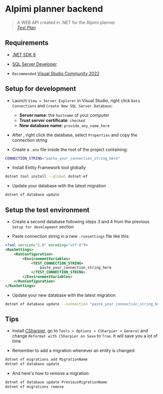 # Alpimi planner backend

> A WEB API created in .NET for the Alpimi planner  
> _[Test Plan](./Test/Plan/)_

## Requirements

- [.NET SDK 8](https://dotnet.microsoft.com/en-us/download/dotnet/8.0)

- [SQL Server Developer](https://www.microsoft.com/pl-pl/sql-server/sql-server-downloads)

- `Recommended` [Visual Studio Community 2022](https://visualstudio.microsoft.com/pl/vs/community/)

## Setup for development

- Launch `View > Server Explorer` in Visual Studio, right click `Data Connections` and `Create New SQL Server Database`:

  - **Server name**: the `hostname` of your computer
  - **Trust server certificate**: `checked`
  - **New database name**: `provide_any_name_here`

- After , right click the database, select `Properties` and copy the connection string

- Create a `.env` file inside the root of the project containing:

```sh
CONNECTION_STRING="paste_your_connection_string_here"
```

- Install Entity Framework tool globally

```sh
dotnet tool install --global dotnet-ef
```

- Update your database with the latest migration

```sh
dotnet ef database update
```

## Setup the test environment

- Create a second database following steps 3 and 4 from the previous `Setup for development` section

- Paste connection string in a new `.runsettings` file like this:

```xml
<?xml version="1.0" encoding="utf-8"?>
<RunSettings>
    <RunConfiguration>
        <EnvironmentVariables>
            <TEST_CONNECTION_STRING>
                paste_your_connection_string_here
            </TEST_CONNECTION_STRING>
        </EnvironmentVariables>
    </RunConfiguration>
</RunSettings>
```

- Update your new database with the latest migration

```sh
dotnet ef database update --connection "paste_your_connection_string_here"
```

## Tips

- Install [CSharpier](https://marketplace.visualstudio.com/items?itemName=csharpier.CSharpier), go to `Tools > Options > CSharpier > General` and change `Reformat with CSharpier on Save` to `True`. It will save you a lot of time

- Remember to add a migration whenever an entity is changed:

```sh
dotnet ef migrations add MigrationName
dotnet ef database update
```

- And here's how to remove a migration:

```sh
dotnet ef database update PreviousMigrationName
dotnet ef migrations remove
```
